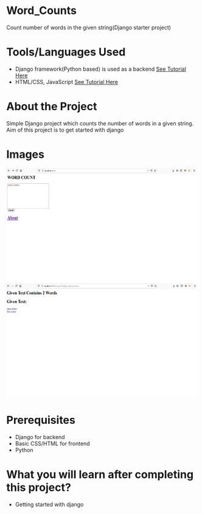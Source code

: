 # Word_Counts
Count number of words in the given string(Django starter project)

# Tools/Languages Used
  
  * Django framework(Python based) is used as a backend <a href='#'>See Tutorial Here</a>
  * HTML/CSS, JavaScript <a href='#'>See Tutorial Here</a>
  
# About the Project
  
  Simple Django project which counts the number of words in a given string. Aim of this project is to get started with django
  
# Images

<img src="./img3.png" width="500" height ="300"/>


<img src="./img4.png" width="500" height ="300"/>
  
# Prerequisites
  * Django for backend
  * Basic CSS/HTML for frontend
  * Python
  
# What you will learn after completing this project?
  * Getting started with django
 

  
  

  


